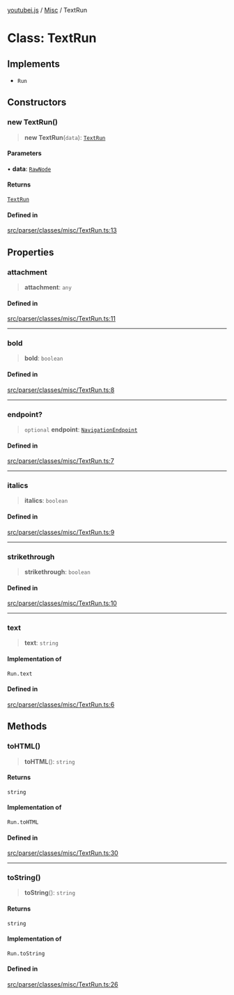 [youtubei.js](../../../README.md) / [Misc](../README.md) / TextRun

# Class: TextRun

## Implements

- `Run`

## Constructors

### new TextRun()

> **new TextRun**(`data`): [`TextRun`](TextRun.md)

#### Parameters

• **data**: [`RawNode`](../../APIResponseTypes/type-aliases/RawNode.md)

#### Returns

[`TextRun`](TextRun.md)

#### Defined in

[src/parser/classes/misc/TextRun.ts:13](https://github.com/LuanRT/YouTube.js/blob/eb21af33db708f0355f4fb15881f5d4fabc7b06c/src/parser/classes/misc/TextRun.ts#L13)

## Properties

### attachment

> **attachment**: `any`

#### Defined in

[src/parser/classes/misc/TextRun.ts:11](https://github.com/LuanRT/YouTube.js/blob/eb21af33db708f0355f4fb15881f5d4fabc7b06c/src/parser/classes/misc/TextRun.ts#L11)

***

### bold

> **bold**: `boolean`

#### Defined in

[src/parser/classes/misc/TextRun.ts:8](https://github.com/LuanRT/YouTube.js/blob/eb21af33db708f0355f4fb15881f5d4fabc7b06c/src/parser/classes/misc/TextRun.ts#L8)

***

### endpoint?

> `optional` **endpoint**: [`NavigationEndpoint`](../../YTNodes/classes/NavigationEndpoint.md)

#### Defined in

[src/parser/classes/misc/TextRun.ts:7](https://github.com/LuanRT/YouTube.js/blob/eb21af33db708f0355f4fb15881f5d4fabc7b06c/src/parser/classes/misc/TextRun.ts#L7)

***

### italics

> **italics**: `boolean`

#### Defined in

[src/parser/classes/misc/TextRun.ts:9](https://github.com/LuanRT/YouTube.js/blob/eb21af33db708f0355f4fb15881f5d4fabc7b06c/src/parser/classes/misc/TextRun.ts#L9)

***

### strikethrough

> **strikethrough**: `boolean`

#### Defined in

[src/parser/classes/misc/TextRun.ts:10](https://github.com/LuanRT/YouTube.js/blob/eb21af33db708f0355f4fb15881f5d4fabc7b06c/src/parser/classes/misc/TextRun.ts#L10)

***

### text

> **text**: `string`

#### Implementation of

`Run.text`

#### Defined in

[src/parser/classes/misc/TextRun.ts:6](https://github.com/LuanRT/YouTube.js/blob/eb21af33db708f0355f4fb15881f5d4fabc7b06c/src/parser/classes/misc/TextRun.ts#L6)

## Methods

### toHTML()

> **toHTML**(): `string`

#### Returns

`string`

#### Implementation of

`Run.toHTML`

#### Defined in

[src/parser/classes/misc/TextRun.ts:30](https://github.com/LuanRT/YouTube.js/blob/eb21af33db708f0355f4fb15881f5d4fabc7b06c/src/parser/classes/misc/TextRun.ts#L30)

***

### toString()

> **toString**(): `string`

#### Returns

`string`

#### Implementation of

`Run.toString`

#### Defined in

[src/parser/classes/misc/TextRun.ts:26](https://github.com/LuanRT/YouTube.js/blob/eb21af33db708f0355f4fb15881f5d4fabc7b06c/src/parser/classes/misc/TextRun.ts#L26)

